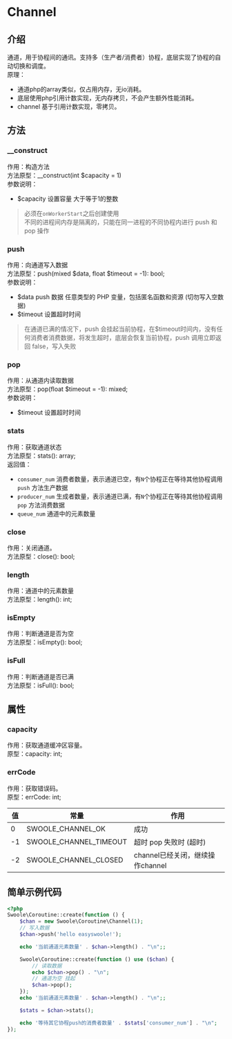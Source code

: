 # Channel

## 介绍

通道，用于协程间的通讯。支持多（生产者/消费者）协程，底层实现了协程的自动切换和调度。     
原理：
- 通道php的array类似，仅占用内存，无io消耗。
- 底层使用php引用计数实现，无内存拷贝，不会产生额外性能消耗。
- channel 基于引用计数实现，零拷贝。

## 方法

### __construct

作用：构造方法     
方法原型：__construct(int $capacity = 1)     
参数说明：
- $capacity 设置容量 大于等于1的整数

> 必须在`onWorkerStart`之后创建使用  
> 不同的进程间内存是隔离的，只能在同一进程的不同协程内进行 push 和 pop 操作

### push

作用：向通道写入数据     
方法原型：push(mixed $data, float $timeout = -1): bool;      
参数说明：
- $data push 数据 任意类型的 PHP 变量，包括匿名函数和资源 (切勿写入空数据)
- $timeout 设置超时时间

> 在通道已满的情况下，push 会挂起当前协程，在$timeout时间内，没有任何消费者消费数据，将发生超时，底层会恢复当前协程，push 调用立即返回 false，写入失败


### pop

作用：从通道内读取数据     
方法原型：pop(float $timeout = -1): mixed;       
参数说明：
- $timeout 设置超时时间

### stats

作用：获取通道状态   
方法原型：stats(): array;    
返回值：
- `consumer_num` 消费者数量，表示通道已空，有`N`个协程正在等待其他协程调用 `push` 方法生产数据
- `producer_num` 生成者数量，表示通道已满，有`N`个协程正在等待其他协程调用 `pop` 方法消费数据
- `queue_num` 通道中的元素数量

### close

作用：关闭通道。    
方法原型：close(): bool;

### length

作用：通道中的元素数量       
方法原型：length(): int;

### isEmpty

作用：判断通道是否为空     
方法原型：isEmpty(): bool;

### isFull

作用：判断通道是否已满     
方法原型：isFull(): bool;

## 属性

### capacity

作用：获取通道缓冲区容量。       
原型：capacity: int;


### errCode

作用：获取错误码。       
原型：errCode: int;

|值|常量|作用|
|----|----|----|
|0|SWOOLE_CHANNEL_OK|成功|
|-1|SWOOLE_CHANNEL_TIMEOUT|超时 pop 失败时 (超时)|
|-2|SWOOLE_CHANNEL_CLOSED|channel已经关闭，继续操作channel|


## 简单示例代码

```php
<?php
Swoole\Coroutine::create(function () {
    $chan = new Swoole\Coroutine\Channel(1);
    // 写入数据
    $chan->push('hello easyswoole!');

    echo '当前通道元素数量' . $chan->length() . "\n";;

    Swoole\Coroutine::create(function () use ($chan) {
        // 读取数据
        echo $chan->pop() . "\n";
        // 通道为空 挂起
        $chan->pop();
    });
    echo '当前通道元素数量' . $chan->length() . "\n";;

    $stats = $chan->stats();

    echo '等待其它协程push的消费者数量' . $stats['consumer_num'] . "\n";
});
```